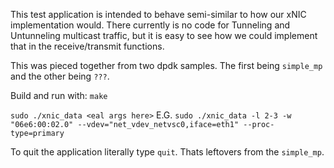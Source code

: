 This test application is intended to behave semi-similar to how our xNIC implementation would. There currently is no code
for Tunneling and Untunneling multicast traffic, but it is easy to see how we could implement that in the receive/transmit
functions.

This was pieced together from two dpdk samples. The first being `simple_mp` and the other being `???`. 

Build and run with: 
`make`

`sudo ./xnic_data <eal args here>`
E.G.
`sudo ./xnic_data -l 2-3 -w "06e6:00:02.0" --vdev="net_vdev_netvsc0,iface=eth1" --proc-type=primary`

To quit the application literally type `quit`. Thats leftovers from the `simple_mp`.
